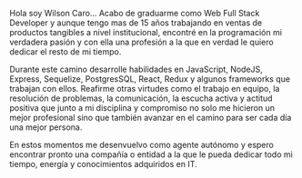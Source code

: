 Hola soy Wilson Caro... Acabo de graduarme como Web Full Stack Developer y aunque tengo mas de 15 años trabajando en ventas de productos tangibles a nivel institucional, encontré en la programación mi verdadera pasión y con ella una profesión a la que en verdad le quiero dedicar el resto de mi tiempo.

Durante este camino desarrolle habilidades en JavaScript, NodeJS, Express, Sequelize, PostgresSQL, React, Redux y algunos frameworks que trabajan con ellos. Reafirme otras virtudes como el trabajo en equipo, la resolución de problemas, la comunicación, la escucha activa y actitud positiva que junto a mi disciplina y compromiso no solo me hicieron un mejor profesional sino que también avanzar en el camino para ser cada día una mejor persona.

En estos momentos me desenvuelvo como agente autónomo y espero encontrar pronto una compañía o entidad a la que le pueda dedicar todo mi tiempo, energía y conocimientos adquiridos en IT.
